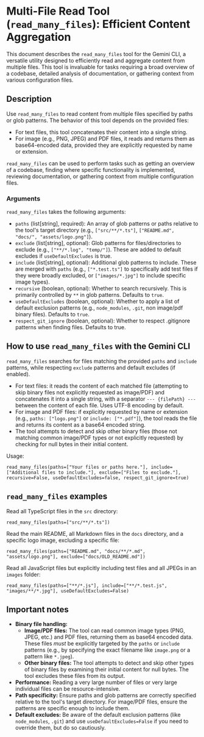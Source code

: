 # Multi-File Read Tool (`read_many_files`): Efficient Content Aggregation

This document describes the `read_many_files` tool for the Gemini CLI, a versatile utility designed to efficiently read and aggregate content from multiple files. This tool is invaluable for tasks requiring a broad overview of a codebase, detailed analysis of documentation, or gathering context from various configuration files.

## Description

Use `read_many_files` to read content from multiple files specified by paths or glob patterns. The behavior of this tool depends on the provided files:

- For text files, this tool concatenates their content into a single string.
- For image (e.g., PNG, JPEG) and PDF files, it reads and returns them as base64-encoded data, provided they are explicitly requested by name or extension.

`read_many_files` can be used to perform tasks such as getting an overview of a codebase, finding where specific functionality is implemented, reviewing documentation, or gathering context from multiple configuration files.

### Arguments

`read_many_files` takes the following arguments:

- `paths` (list[string], required): An array of glob patterns or paths relative to the tool's target directory (e.g., `["src/**/*.ts"]`, `["README.md", "docs/", "assets/logo.png"]`).
- `exclude` (list[string], optional): Glob patterns for files/directories to exclude (e.g., `["**/*.log", "temp/"]`). These are added to default excludes if `useDefaultExcludes` is true.
- `include` (list[string], optional): Additional glob patterns to include. These are merged with `paths` (e.g., `["*.test.ts"]` to specifically add test files if they were broadly excluded, or `["images/*.jpg"]` to include specific image types).
- `recursive` (boolean, optional): Whether to search recursively. This is primarily controlled by `**` in glob patterns. Defaults to `true`.
- `useDefaultExcludes` (boolean, optional): Whether to apply a list of default exclusion patterns (e.g., `node_modules`, `.git`, non image/pdf binary files). Defaults to `true`.
- `respect_git_ignore` (boolean, optional): Whether to respect .gitignore patterns when finding files. Defaults to true.

## How to use `read_many_files` with the Gemini CLI

`read_many_files` searches for files matching the provided `paths` and `include` patterns, while respecting `exclude` patterns and default excludes (if enabled).

- For text files: it reads the content of each matched file (attempting to skip binary files not explicitly requested as image/PDF) and concatenates it into a single string, with a separator `--- {filePath} ---` between the content of each file. Uses UTF-8 encoding by default.
- For image and PDF files: if explicitly requested by name or extension (e.g., `paths: ["logo.png"]` or `include: ["*.pdf"]`), the tool reads the file and returns its content as a base64 encoded string.
- The tool attempts to detect and skip other binary files (those not matching common image/PDF types or not explicitly requested) by checking for null bytes in their initial content.

Usage:

```
read_many_files(paths=["Your files or paths here."], include=["Additional files to include."], exclude=["Files to exclude."], recursive=False, useDefaultExcludes=false, respect_git_ignore=true)
```

## `read_many_files` examples

Read all TypeScript files in the `src` directory:

```
read_many_files(paths=["src/**/*.ts"])
```

Read the main README, all Markdown files in the `docs` directory, and a specific logo image, excluding a specific file:

```
read_many_files(paths=["README.md", "docs/**/*.md", "assets/logo.png"], exclude=["docs/OLD_README.md"])
```

Read all JavaScript files but explicitly including test files and all JPEGs in an `images` folder:

```
read_many_files(paths=["**/*.js"], include=["**/*.test.js", "images/**/*.jpg"], useDefaultExcludes=False)
```

## Important notes

- **Binary file handling:**
  - **Image/PDF files:** The tool can read common image types (PNG, JPEG, etc.) and PDF files, returning them as base64 encoded data. These files _must_ be explicitly targeted by the `paths` or `include` patterns (e.g., by specifying the exact filename like `image.png` or a pattern like `*.jpeg`).
  - **Other binary files:** The tool attempts to detect and skip other types of binary files by examining their initial content for null bytes. The tool excludes these files from its output.
- **Performance:** Reading a very large number of files or very large individual files can be resource-intensive.
- **Path specificity:** Ensure paths and glob patterns are correctly specified relative to the tool's target directory. For image/PDF files, ensure the patterns are specific enough to include them.
- **Default excludes:** Be aware of the default exclusion patterns (like `node_modules`, `.git`) and use `useDefaultExcludes=False` if you need to override them, but do so cautiously.
